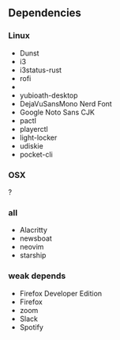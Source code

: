 
## Dependencies

### Linux
- Dunst
- i3
- i3status-rust
- rofi
- <!-- figure this out for osx -->
- yubioath-desktop
- DejaVuSansMono Nerd Font
- Google Noto Sans CJK
- pactl
- playerctl
- light-locker
- udiskie
- pocket-cli

### OSX
?

### all
- Alacritty
- newsboat
- neovim
- starship

### weak depends
- Firefox Developer Edition
- Firefox
- zoom
- Slack
- Spotify

